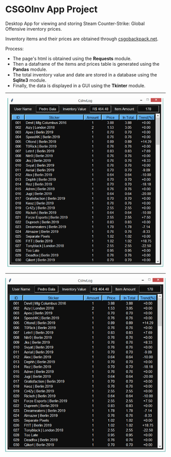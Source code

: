 # CSGOInv App Project
  Desktop App for viewing and storing Steam Counter-Strike: Global Offensive inventory prices.
  
  Inventory items and their prices are obtained through <a href="https://csgobackpack.net/">csgobackpack.net</a>.
  
  Process:
  
  * The page's html is obtained using the <strong>Requests</strong> module.
  * Then a dataframe of the items and prices table is generated using the <strong>Pandas</strong> module.
  * The total inventory value and date are stored in a database using the <strong>Sqlite3</strong> module.
  * Finally, the data is displayed in a GUI using the <strong>Tkinter</strong> module.
            
     

  <table><tr><td>
    <p align="left">
      <img src="img/csgoinv.png">
    </p>
  </td></tr></table>


  <kbd><img src="img/csgoinv.png"></kbd>
